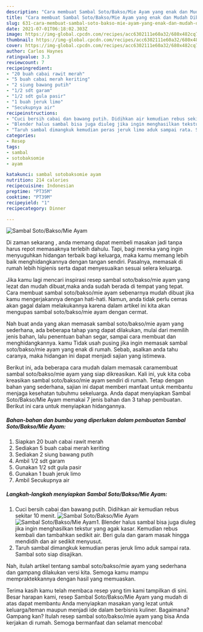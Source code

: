 ```yaml
---
description: "Cara membuat Sambal Soto/Bakso/Mie Ayam yang enak dan Mudah Dibuat"
title: "Cara membuat Sambal Soto/Bakso/Mie Ayam yang enak dan Mudah Dibuat"
slug: 631-cara-membuat-sambal-soto-bakso-mie-ayam-yang-enak-dan-mudah-dibuat
date: 2021-07-01T06:18:02.303Z
image: https://img-global.cpcdn.com/recipes/acc6302111e60a32/680x482cq70/sambal-sotobaksomie-ayam-foto-resep-utama.jpg
thumbnail: https://img-global.cpcdn.com/recipes/acc6302111e60a32/680x482cq70/sambal-sotobaksomie-ayam-foto-resep-utama.jpg
cover: https://img-global.cpcdn.com/recipes/acc6302111e60a32/680x482cq70/sambal-sotobaksomie-ayam-foto-resep-utama.jpg
author: Carlos Haynes
ratingvalue: 3.3
reviewcount: 7
recipeingredient:
- "20 buah cabai rawit merah"
- "5 buah cabai merah keriting"
- "2 siung bawang putih"
- "1/2 sdt garam"
- "1/2 sdt gula pasir"
- "1 buah jeruk limo"
- "Secukupnya air"
recipeinstructions:
- "Cuci bersih cabai dan bawang putih. Didihkan air kemudian rebus sekitar 10 menit."
- "Blender halus sambal bisa juga diuleg jika ingin menghasilkan tekstur yang agak kasar. Kemudian rebus kembali dan tambahkan sedikit air. Beri gula dan garam masak hingga mendidih dan air sedikit menyusut."
- "Taruh sambal dimangkuk kemudian peras jeruk limo aduk sampai rata. Sambal soto siap disajikan."
categories:
- Resep
tags:
- sambal
- sotobaksomie
- ayam

katakunci: sambal sotobaksomie ayam 
nutrition: 214 calories
recipecuisine: Indonesian
preptime: "PT35M"
cooktime: "PT39M"
recipeyield: "1"
recipecategory: Dinner

---
```



![Sambal Soto/Bakso/Mie Ayam](https://img-global.cpcdn.com/recipes/acc6302111e60a32/680x482cq70/sambal-sotobaksomie-ayam-foto-resep-utama.jpg)

Di zaman  sekarang , anda memang dapat membeli masakan jadi tanpa harus repot memasaknya terlebih dahulu. Tapi, bagi mereka yang ingin menyuguhkan hidangan terbaik bagi keluarga, maka kamu memang lebih baik menghidangkannya dengan tangan sendiri. Pasalnya, memasak di rumah lebih higienis serta dapat menyesuaikan sesuai selera keluarga.

Jika kamu lagi mencari inspirasi resep sambal soto/bakso/mie ayam yang lezat dan mudah dibuat,maka anda sudah berada di tempat yang tepat. Cara membuat sambal soto/bakso/mie ayam  sebenarnya mudah dibuat jika kamu mengerjakannya dengan hati-hati. Namun, anda tidak perlu cemas akan gagal dalam melakukannya 
karena dalam artikel ini kita akan mengupas sambal soto/bakso/mie ayam dengan cermat.  



Nah buat anda yang akan memasak sambal soto/bakso/mie ayam yang sederhana, ada beberapa tahap yang dapat dilakukan, mulai dari memilih jenis bahan, lalu penentuan bahan segar, sampai cara membuat dan menghidangkannya. kamu Tidak usah pusing jika ingin memasak sambal soto/bakso/mie ayam yang enak di rumah. Sebab, asalkan anda  tahu caranya, maka hidangan ini dapat menjadi sajian yang istimewa.

Berikut ini, ada beberapa cara mudah dalam memasak caramembuat sambal soto/bakso/mie ayam yang siap dikreasikan. Kali ini, yuk kita coba kreasikan sambal soto/bakso/mie ayam sendiri di rumah. Tetap dengan bahan yang sederhana, sajian ini dapat memberi manfaat untuk membantu menjaga kesehatan tubuhmu sekeluarga. Anda dapat menyiapkan Sambal Soto/Bakso/Mie Ayam memakai 7 jenis bahan dan 3 tahap pembuatan. Berikut ini cara untuk menyiapkan hidangannya.

<!--inarticleads1-->

##### Bahan-bahan dan bumbu yang diperlukan dalam pembuatan Sambal Soto/Bakso/Mie Ayam:

1. Siapkan 20 buah cabai rawit merah
1. Sediakan 5 buah cabai merah keriting
1. Sediakan 2 siung bawang putih
1. Ambil 1/2 sdt garam
1. Gunakan 1/2 sdt gula pasir
1. Gunakan 1 buah jeruk limo
1. Ambil Secukupnya air




<!--inarticleads2-->

##### Langkah-langkah menyiapkan Sambal Soto/Bakso/Mie Ayam:

1. Cuci bersih cabai dan bawang putih. Didihkan air kemudian rebus sekitar 10 menit.
<img src="https://img-global.cpcdn.com/steps/e0f45a35bc85b1d2/160x128cq70/sambal-sotobaksomie-ayam-langkah-memasak-1-foto.jpg" alt="Sambal Soto/Bakso/Mie Ayam"><img src="https://img-global.cpcdn.com/steps/c480d761f03c565a/160x128cq70/sambal-sotobaksomie-ayam-langkah-memasak-1-foto.jpg" alt="Sambal Soto/Bakso/Mie Ayam">1. Blender halus sambal bisa juga diuleg jika ingin menghasilkan tekstur yang agak kasar. Kemudian rebus kembali dan tambahkan sedikit air. Beri gula dan garam masak hingga mendidih dan air sedikit menyusut.
1. Taruh sambal dimangkuk kemudian peras jeruk limo aduk sampai rata. Sambal soto siap disajikan.




Nah, itulah artikel tentang  sambal soto/bakso/mie ayam  yang sederhana dan gampang dilakukan versi kita. Semoga kamu mampu mempraktekkannya dengan hasil yang memuaskan. 

Terima kasih kamu telah membaca resep yang tim kami tampilkan di sini. Besar harapan kami, resep  Sambal Soto/Bakso/Mie Ayam yang mudah di atas dapat membantu Anda menyiapkan masakan yang lezat untuk keluarga/teman maupun menjadi ide dalam berbisnis kuliner. Bagaimana? Gampang kan? Itulah resep sambal soto/bakso/mie ayam yang bisa Anda kerjakan di rumah. Semoga bermanfaat dan selamat mencoba!

